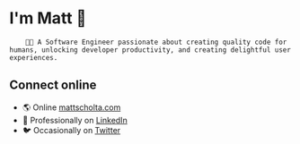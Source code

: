 # I'm Matt 👋

        👨‍💻 A Software Engineer passionate about creating quality code for humans, unlocking developer productivity, and creating delightful user experiences.

## Connect online

- 🌎 Online [mattscholta.com](https://www.mattscholta.com)
- 💼 Professionally on [LinkedIn](https://www.linkedin.com/in/matthewscholta)
- 🐦 Occasionally on [Twitter](https://twitter.com/visormatt)

<!-- - 🕹️ Tinkering on [Codepen](https://codepen.io/visormatt) -->
